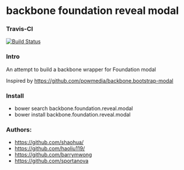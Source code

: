 backbone foundation reveal modal
=========================

### Travis-CI
[![Build Status](https://travis-ci.org/shaohua/backbone.foundation.reveal.modal.png?branch=master)](https://travis-ci.org/shaohua/backbone.foundation.reveal.modal)

### Intro

An attempt to build a backbone wrapper for Foundation modal

Inspired by https://github.com/powmedia/backbone.bootstrap-modal

### Install
* bower search backbone.foundation.reveal.modal
* bower install backbone.foundation.reveal.modal

### Authors:
* https://github.com/shaohua/
* https://github.com/haoliu119/
* https://github.com/barrymwong
* https://github.com/sportanova
